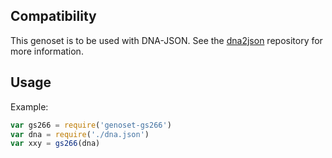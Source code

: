 ## Compatibility

This genoset is to be used with DNA-JSON. See the [dna2json](https://github.com/genomejs/dna2json) repository for more information.

## Usage

Example:

```javascript
var gs266 = require('genoset-gs266')
var dna = require('./dna.json')
var xxy = gs266(dna)
```
